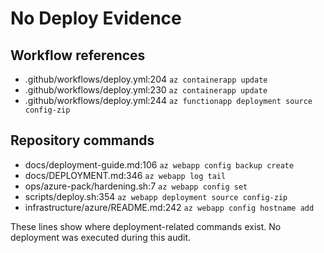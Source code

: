 # No Deploy Evidence

## Workflow references
- .github/workflows/deploy.yml:204 `az containerapp update`
- .github/workflows/deploy.yml:230 `az containerapp update`
- .github/workflows/deploy.yml:244 `az functionapp deployment source config-zip`

## Repository commands
- docs/deployment-guide.md:106 `az webapp config backup create`
- docs/DEPLOYMENT.md:346 `az webapp log tail`
- ops/azure-pack/hardening.sh:7 `az webapp config set`
- scripts/deploy.sh:354 `az webapp deployment source config-zip`
- infrastructure/azure/README.md:242 `az webapp config hostname add`

These lines show where deployment-related commands exist. No deployment was executed during this audit.
